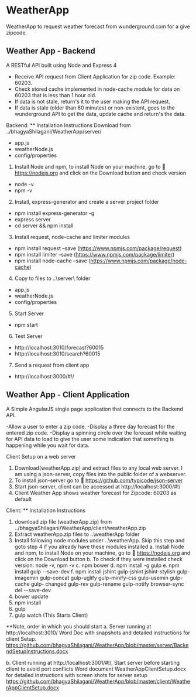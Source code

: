 # WeatherApp
WeatherApp to request weather forecast from wunderground.com for a give zipcode.

Weather App - Backend
----------------------
A RESTful API built using Node and Express 4 

- Receive API request from Client Application for zip code. Example: 60203.
- Check stored cache implemented in node-cache module for data on 60203 that is less than 1 hour old.
- If data is not stale, return's it to the user making the API request.
- If data is stale (older than 60 minutes) or non-existent, goes to the wunderground API to get the data, update cache and return's the data.

Backend: ** Installation Instructions
Download from ../bhagyaShilagani/WeatherApp/server/
- app.js
- weatherNode.js
- config/properties

1.	Install Node and npm, to install Node on your machine, go to  https://nodejs.org and click on the Download button and check version
  -	node -v
  -	npm -v
2.	Install, express-generator and create a server project folder
  -	npm install express-generator -g
  -	express server
  -	cd server && npm install
3.	Install request, node-cache and limiter modules
  -	npm install request –save (https://www.npmjs.com/package/request)
  -	npm install limiter –save (https://www.npmjs.com/package/limiter)
  -	npm install node-cache –save (https://www.npmjs.com/package/node-cache)
4.	Copy to files to ..\server\ folder
  - app.js
  - weatherNode.js
  - config/properties
5.	Start Server 
  - npm start 
6.	Test Server 
  - http://localhost:3010/forecast?60015
  - http://localhost:3010/search?60015 
7.	Send a request from client app 
  - http://localhost:3000/#!/

Weather App - Client Application
---------------------------------
A Simple AngularJS single page application that connects to the Backend API. 

-Allow a user to enter a zip code.
-Display a three day forecast for the entered zip code.
-Display a spinning circle over the forecast while waiting for API data to load to give the user some indication that something is happening while you wait for data.

Client Setup on a web server
1.	Download(weatherApp.zip) and extract files to any local web server. I am using a json-server, copy files into the public folder of a webserver.
2.	To install json-server go to  https://github.com/typicode/json-server
3.	Start json-server, client can be accessed at http://localhost:3000/#!/
4.	Client Weather App shows weather forecast for Zipcode: 60203 as default
	  
Client: ** Installation Instructions
1.	download zip file (weatherApp.zip) from ../bhagyaShilagani/WeatherApp/client/weatherApp.zip
2.	Extract weatherApp.zip files to ..\weatherApp folder 
3.	Install following node modules under ..\weatherApp\. Skip this step and goto step 4 if you already have these modules installed
  a.	Install Node and npm, to install Node on your machine, go to  https://nodejs.org and click on the Download button
  b.	To check if they were installed check version: node -v, npm -v
  c.	npm bower
  d.	npm install -g gulp
  e.	npm install gulp --save-dev
  f.	npm install jshint gulp-jshint jshint-stylish gulp-imagemin gulp-concat gulp-uglify gulp-minify-css gulp-usemin gulp-cache gulp-  changed gulp-rev gulp-rename gulp-notify  browser-sync del --save-dev
4.	bower update
5.	npm install
6.	gulp
7.	gulp watch (This Starts Client)

**Note, order in which you should start
   a. Server running at http://localhost:3010/
    Word Doc with snapshots and detailed instructions for client Setup.
    https://github.com/bhagyaShilagani/WeatherApp/blob/master/server/BackendSetupInstructions.docx
   
   b. Client running at http://localhost:3001/#!/, Start server before starting client to avoid port conflicts
    Word document WeatherAppClientSetup.docx for detailed instructions with screen shots for server setup
    https://github.com/bhagyaShilagani/WeatherApp/blob/master/client/WeatherAppClientSetup.docx
